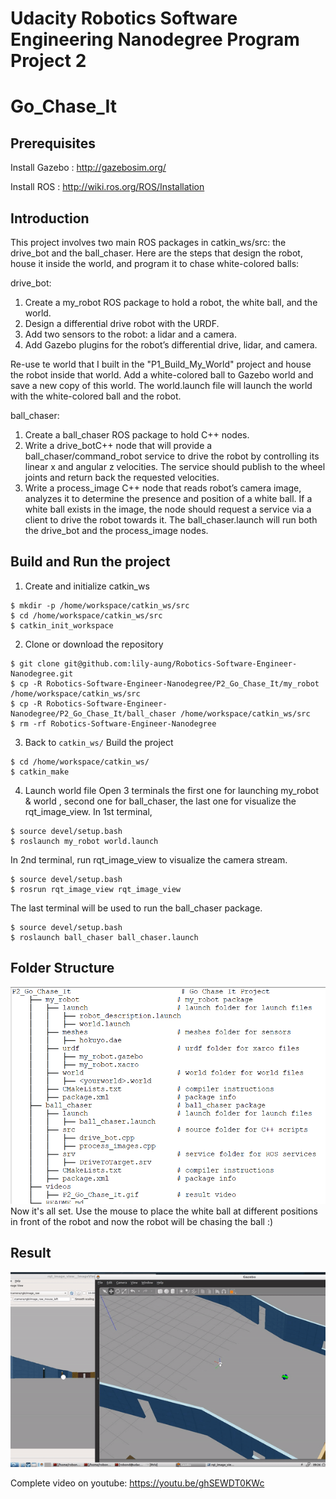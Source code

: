 # Udacity Robotics Software Engineering Nanodegree Program Project 2
# Go_Chase_It

## Prerequisites
	
Install Gazebo : http://gazebosim.org/

Install ROS : http://wiki.ros.org/ROS/Installation
	
## Introduction

This project involves two main ROS packages in catkin_ws/src: the drive_bot and the ball_chaser. 
Here are the steps that design the robot, house it inside the world, and program it to chase white-colored balls:

drive_bot:
1. Create a my_robot ROS package to hold a robot, the white ball, and the world. 
2. Design a differential drive robot with the URDF. 
3. Add two sensors to the robot: a lidar and a camera. 
4. Add Gazebo plugins for the robot’s differential drive, lidar, and camera. 

Re-use te world that I built in the "P1_Build_My_World" project and house the robot inside that world.
Add a white-colored ball to Gazebo world and save a new copy of this world.
The world.launch file will launch the world with the white-colored ball and the robot.

ball_chaser:
1. Create a ball_chaser ROS package to hold C++ nodes.
2. Write a drive_botC++ node that will provide a ball_chaser/command_robot service to drive the robot by controlling its linear x and angular z velocities. 
The service should publish to the wheel joints and return back the requested velocities.
3. Write a process_image C++ node that reads robot’s camera image, analyzes it to determine the presence and position of a white ball. 
If a white ball exists in the image, the node should request a service via a client to drive the robot towards it.
The ball_chaser.launch will run both the drive_bot and the process_image nodes.


## Build and Run the project 

1. Create and initialize catkin_ws
```
$ mkdir -p /home/workspace/catkin_ws/src 
$ cd /home/workspace/catkin_ws/src
$ catkin_init_workspace
```

2. Clone or download the repository
```
$ git clone git@github.com:lily-aung/Robotics-Software-Engineer-Nanodegree.git
$ cp -R Robotics-Software-Engineer-Nanodegree/P2_Go_Chase_It/my_robot /home/workspace/catkin_ws/src
$ cp -R Robotics-Software-Engineer-Nanodegree/P2_Go_Chase_It/ball_chaser /home/workspace/catkin_ws/src
$ rm -rf Robotics-Software-Engineer-Nanodegree
```

3. Back to ```catkin_ws/``` Build the project

```
$ cd /home/workspace/catkin_ws/
$ catkin_make
```
4. Launch world file
Open 3 terminals the first one for launching my_robot & world , second one for ball_chaser, the last one for visualize the rqt_image_view.
In 1st terminal, 
```
$ source devel/setup.bash
$ roslaunch my_robot world.launch
```
In 2nd terminal, run rqt_image_view to visualize the camera stream.

```
$ source devel/setup.bash
$ rosrun rqt_image_view rqt_image_view 
```

The last terminal will be used to run the ball_chaser package.
```
$ source devel/setup.bash
$ roslaunch ball_chaser ball_chaser.launch
```
## Folder Structure
![FolderStructure](./images/FolderStructure.png)
Now it's all set. 
Use the mouse to place the white ball at different positions in front of the robot and now the robot will be chasing the ball :)


## Result

![Video](./videos/P2_Go_Chase_It.gif)

Complete video on youtube: https://youtu.be/ghSEWDT0KWc
